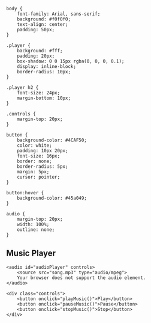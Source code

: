     body {
        font-family: Arial, sans-serif;
        background: #f0f0f0;
        text-align: center;
        padding: 50px;
    }

    .player {
        background: #fff;
        padding: 20px;
        box-shadow: 0 0 15px rgba(0, 0, 0, 0.1);
        display: inline-block;
        border-radius: 10px;
    }

    .player h2 {
        font-size: 24px;
        margin-bottom: 10px;
    }

    .controls {
        margin-top: 20px;
    }

    button {
        background-color: #4CAF50;
        color: white;
        padding: 10px 20px;
        font-size: 16px;
        border: none;
        border-radius: 5px;
        margin: 5px;
        cursor: pointer;
    }

    button:hover {
        background-color: #45a049;
    }

    audio {
        margin-top: 20px;
        width: 100%;
        outline: none;
    }
</style>
<div class="player">
    <h2> Music Player</h2>

    
    <audio id="audioPlayer" controls>
        <source src="song.mp3" type="audio/mpeg">
        Your browser does not support the audio element.
    </audio>

    <div class="controls">
        <button onclick="playMusic()">Play</button>
        <button onclick="pauseMusic()">Pause</button>
        <button onclick="stopMusic()">Stop</button>
    </div>
</div>

<script>
   
    var audio = document.getElementById('audioPlayer');

    
    function playMusic() {
        audio.play();
    }

    
    function pauseMusic() {
        audio.pause();
    }

    
    function stopMusic() {
        audio.pause();
        audio.currentTime = 0; 
    }
</script>
